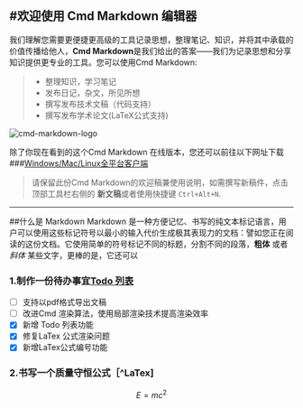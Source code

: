 
#欢迎使用 Cmd Markdown 编辑器
---

我们理解您需要更便捷更高级的工具记录思想，整理笔记、知识，并将其中承载的价值传播给他人，**Cmd Markdown**是我们给出的答案——我们为记录思想和分享知识提供更专业的工具。您可以使用Cmd Markdown:

>* 整理知识，学习笔记
>* 发布日记，杂文，所见所想
>* 撰写发布技术文稿（代码支持）
>* 撰写发布学术论文(LaTeX公式支持)

![cmd-markdown-logo](https://encrypted-tbn0.gstatic.com/images?q=tbn:ANd9GcRpLzbkajZ1gOVftS85aQeTarPrsQ_Hsd3cH7DTP0b3sfm2dorc)

除了你现在看到的这个Cmd Markdown 在线版本，您还可以前往以下网址下载
###[Windows/Mac/Linux全平台客户端](https://www.zybuluo.com/cmd/)

>请保留此份Cmd Markdown的欢迎稿兼使用说明，如需撰写新稿件，点击顶部工具栏右侧的 <i class='icon-file'></i> **新文稿**或者使用快捷键 `Ctrl+Alt+N`.

------
##什么是 Markdown
Markdown
是一种方便记忆、书写的纯文本标记语言，用户可以使用这些标记符号以最小的输入代价生成极其表现力的文档：譬如您正在阅读的这份文档。它使用简单的符号标记不同的标题，分割不同的段落，**粗体** 或者 *斜体* 某些文字，更棒的是，它还可以

### 1.制作一份待办事宜[Todo 列表](https://www.zybuluo.com/mdeditor?url=https://www.zybuluo.com/static/editor/md-help.markdown#13-待办事宜-todo-列表)

- [ ] 支持以pdf格式导出文稿
- [ ] 改进Cmd 渲染算法，使用局部渲染技术提高渲染效率
- [x] 新增 Todo 列表功能
- [x] 修复LaTex 公式渲染问题
- [x] 新增LaTex公式编号功能

### 2.书写一个质量守恒公式［^LaTex]
$$E=mc^2$$

[^footnote]: 应该出现**的汉子*